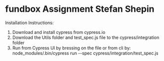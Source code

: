 # fundbox Assignment Stefan Shepin

Installation Instructions:

1) Download and install cypress from cypress.io
2) Download the Utils folder and test_spec.js file to the cypress/integration folder
3) Run from Cypress UI by bressing on the file or from cli by:
    node_modules/.bin/cypress run  --spec cypress/integration/test_spec.js
